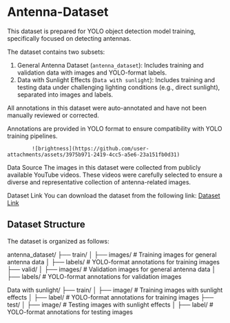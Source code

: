 # Antenna-Dataset
This dataset is prepared for YOLO object detection model training, specifically focused on detecting antennas. 

The dataset contains two subsets:
1. General Antenna Dataset (`antenna_dataset`): Includes training and validation data with images and YOLO-format labels.
2. Data with Sunlight Effects (`Data with sunlight`): Includes training and testing data under challenging lighting conditions (e.g., direct sunlight), separated into images and labels.

All annotations in this dataset were auto-annotated and have not been manually reviewed or corrected.

Annotations are provided in YOLO format to ensure compatibility with YOLO training pipelines.

            ![brightness](https://github.com/user-attachments/assets/3975b971-2419-4cc5-a5e6-23a151fb0d31)



Data Source
The images in this dataset were collected from publicly available YouTube videos. These videos were carefully selected to ensure a diverse and representative collection of antenna-related images.

Dataset Link
You can download the dataset from the following link: [Dataset Link]( https://drive.google.com/file/d/1jFjSSOv4nJ_-z-rTVW3mcS-uE5K7S9_p/view?usp=sharing)


## Dataset Structure
The dataset is organized as follows:

antenna_dataset/
├── train/
│   ├── images/       # Training images for general antenna data
│   ├── labels/       # YOLO-format annotations for training images
├── valid/
│   ├── images/       # Validation images for general antenna data
│   ├── labels/       # YOLO-format annotations for validation images

Data with sunlight/
├── train/
│   ├── image/        # Training images with sunlight effects
│   ├── label/        # YOLO-format annotations for training images
├── test/
│   ├── image/        # Testing images with sunlight effects
│   ├── label/        # YOLO-format annotations for testing images





